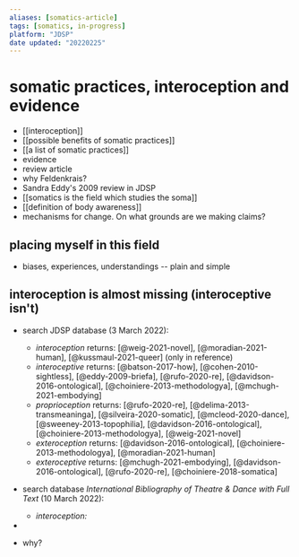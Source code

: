 ```yaml
---
aliases: [somatics-article]
tags: [somatics, in-progress]
platform: "JDSP"
date updated: "20220225"
---
```


# somatic practices, interoception and evidence

- [[interoception]]
- [[possible benefits of somatic practices]]
- [[a list of somatic practices]]
- evidence
- review article
- why Feldenkrais? 
- Sandra Eddy's 2009 review in JDSP
- [[somatics is the field which studies the soma]]
- [[definition of body awareness]]
- mechanisms for change. On what grounds are we making claims? 

## placing myself in this field

- biases, experiences, understandings -- plain and simple


## interoception is almost missing (interoceptive isn't)

- search JDSP database (3 March 2022): 
	- _interoception_ returns: [@weig-2021-novel], [@moradian-2021-human], [@kussmaul-2021-queer] (only in reference)
	- _interoceptive_ returns: [@batson-2017-how], [@cohen-2010-sightless], [@eddy-2009-briefa], [@rufo-2020-re], [@davidson-2016-ontological], [@choiniere-2013-methodologya], [@mchugh-2021-embodying]
	- _proprioception_ returns: [@rufo-2020-re], [@delima-2013-transmeaninga], [@silveira-2020-somatic], [@mcleod-2020-dance], [@sweeney-2013-topophilia], [@davidson-2016-ontological], [@choiniere-2013-methodologya], [@weig-2021-novel]
	- _exteroception_ returns: [@davidson-2016-ontological], [@choiniere-2013-methodologya], [@moradian-2021-human]
	- _exteroceptive_ returns: [@mchugh-2021-embodying], [@davidson-2016-ontological], [@rufo-2020-re], [@choiniere-2018-somatica]

- search database _International Bibliography of Theatre & Dance with Full Text_ (10 March 2022):
	- _interoception:_
- 
- why?